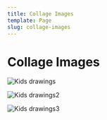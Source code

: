 ```yaml
---
title: Collage Images
template: Page
slug: collage-images
---
```

# Collage Images

![Kids drawings](/images/uploads/kids-team-drawings.jpg)

![Kids drawings2](/images/uploads/kids-team-drawings2.jpg)

![Kids drawings3](/images/uploads/kids-team-drawings3.jpg)
